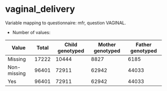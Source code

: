 # vaginal_delivery
Variable mapping to questionnaire: mfr, question VAGINAL.
- Number of values:

| Value | Total | Child genotyped | Mother genotyped | Father genotyped |
| ----- | ----- | --------------- | ---------------- | ---------------- |
| Missing | 17222 | 10444 | 8827 | 6185 |
| Non-missing | 96401 | 72911 | 62942 | 44033 |
| Yes | 96401 | 72911 | 62942 |44033 |



